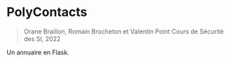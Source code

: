 # PolyContacts
> Orane Braillon, Romain Brocheton et Valentin Point
> Cours de Sécurité des SI, 2022

Un annuaire en Flask.